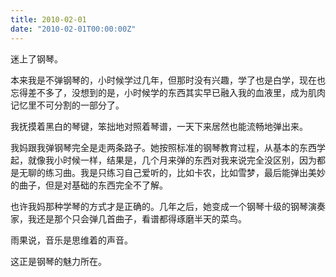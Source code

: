 ```yaml
---
title: 2010-02-01
date: "2010-02-01T00:00:00Z"
---
```


迷上了钢琴。

本来我是不弹钢琴的，小时候学过几年，但那时没有兴趣，学了也是白学，现在也忘得差不多了，没想到的是，小时候学的东西其实早已融入我的血液里，成为肌肉记忆里不可分割的一部分了。

我抚摸着黑白的琴键，笨拙地对照着琴谱，一天下来居然也能流畅地弹出来。

我妈跟我弹钢琴完全是走两条路子。她按照标准的钢琴教育过程，从基本的东西学起，就像我小时候一样，结果是，几个月来弹的东西对我来说完全没区别，因为都是无聊的练习曲。我是只练习自己爱听的，比如卡农，比如雪梦，最后能弹出美妙的曲子，但是对基础的东西完全不了解。

也许我妈那种学琴的方式才是正确的。几年之后，她变成一个钢琴十级的钢琴演奏家，我还是那个只会弹几首曲子，看谱都得琢磨半天的菜鸟。

雨果说，音乐是思维着的声音。

这正是钢琴的魅力所在。
